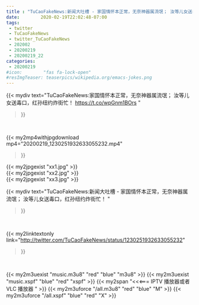 ```yaml
---
title : "TuCaoFakeNews:新闻大吐槽 - 家国情怀本正常，无奈神器属流氓； 汝等儿女送毒口，红孙纽约炸街忙！ "
date:        2020-02-19T22:02:48-07:00
tags:
 - twitter
 - TuCaoFakeNews
 - twitter_TuCaoFakeNews
 - 202002
 - 20200219
 - 20200219_22
categories:
 - 20200219
#icon:        "fas fa-lock-open"
#resImgTeaser: teaserpics/wikipedia.org/emacs-jokes.png
---
```


{{< mydiv text="TuCaoFakeNews:家国情怀本正常，无奈神器属流氓； 汝等儿女送毒口，红孙纽约炸街忙！  https://t.co/wpGnm1BOrs "
>}}
<br>


{{< my2mp4withjpgdownload mp4="20200219_1230251932633055232.mp4"
>}}

{{< my2jpgexist "xx1.jpg" >}}<br>
{{< my2jpgexist "xx2.jpg" >}}<br>
{{< my2jpgexist "xx3.jpg" >}}<br>



{{< mydiv text="TuCaoFakeNews:新闻大吐槽 - 家国情怀本正常，无奈神器属流氓； 汝等儿女送毒口，红孙纽约炸街忙！ "
>}}
<br>

{{< my2linktextonly link="http://twitter.com/TuCaoFakeNews/status/1230251932633055232"
>}}


<br>

{{< my2m3uexist "music.m3u8" "red"  "blue" "m3u8" >}} {{< my2m3uexist "music.xspf" "blue" "red"  "xspf" >}} {{< my2span "<<<=== IPTV 播放器或者 VLC 播放器 " >}} {{< my2m3uforce "/all.m3u8" "red"  "blue" "M" >}} {{< my2m3uforce "/all.xspf" "blue" "red"  "X" >}} 
